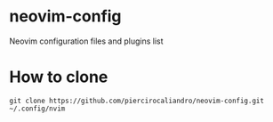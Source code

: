 # neovim-config
Neovim configuration files and plugins list

# How to clone
    git clone https://github.com/piercirocaliandro/neovim-config.git ~/.config/nvim
